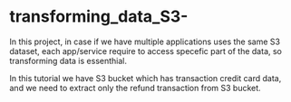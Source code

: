 # transforming_data_S3-
In this project, in case if we have multiple applications uses the same S3 dataset, each app/service require to access specefic part of the data, so transforming data is essenthial.

In this tutorial we have S3 bucket which has transaction credit card data, and we need to extract only the refund transaction from S3 bucket.
